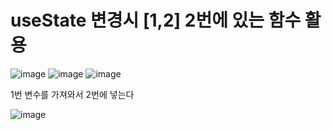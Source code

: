 # useState 변경시 [1,2] 2번에 있는 함수 활용

![image](https://user-images.githubusercontent.com/85022962/128806230-cb733988-5892-47c6-9e87-27af11291cf2.png)
![image](https://user-images.githubusercontent.com/85022962/128806274-50ca0af8-af4e-4999-a1fa-e944bad42fb3.png)
![image](https://user-images.githubusercontent.com/85022962/128806286-b835d1f0-f446-4f8c-82e5-3c25c7f2acfe.png)

1번 변수를 가져와서 2번에 넣는다

![image](https://user-images.githubusercontent.com/85022962/128806394-26e418bf-3bc8-4b5f-b599-f51d45c37b82.png)


